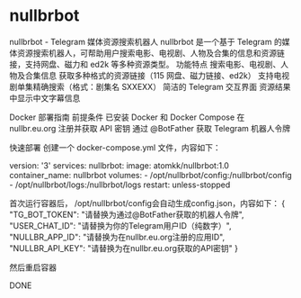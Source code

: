 # nullbrbot

nullbrbot - Telegram 媒体资源搜索机器人
nullbrbot 是一个基于 Telegram 的媒体资源搜索机器人，可帮助用户搜索电影、电视剧、人物及合集的信息和资源链接，支持网盘、磁力和 ed2k 等多种资源类型。
功能特点
搜索电影、电视剧、人物及合集信息
获取多种格式的资源链接（115 网盘、磁力链接、ed2k）
支持电视剧单集精确搜索（格式：剧集名 SXXEXX）
简洁的 Telegram 交互界面
资源结果中显示中文字幕信息


Docker 部署指南
前提条件
已安装 Docker 和 Docker Compose
在 nullbr.eu.org 注册并获取 API 密钥
通过 @BotFather 获取 Telegram 机器人令牌

快速部署
创建一个 docker-compose.yml 文件，内容如下：

version: '3'
services:
  nullbrbot:
    image: atomkk/nullbrbot:1.0
    container_name: nullbrbot
    volumes:
      - /opt/nullbrbot/config:/nullbrbot/config
      - /opt/nullbrbot/logs:/nullbrbot/logs
    restart: unless-stopped

   首次运行容器后， /opt/nullbrbot/config会自动生成config.json，内容如下：
   {
    "TG_BOT_TOKEN": "请替换为通过@BotFather获取的机器人令牌",
    "USER_CHAT_ID": "请替换为你的Telegram用户ID（纯数字）",
    "NULLBR_APP_ID": "请替换为在nullbr.eu.org注册的应用ID",
    "NULLBR_API_KEY": "请替换为在nullbr.eu.org获取的API密钥"
}

然后重启容器

DONE
